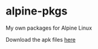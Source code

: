 # alpine-pkgs
My own packages for Alpine Linux

Download the apk files [here](https://nightly.link/usernameeReal/alpine-pkgs/workflows/make/main/results.zip)
